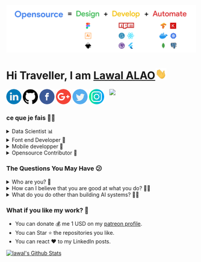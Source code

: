 <img src="https://github.com/lawalalao/lawalalao/blob/master/linkedin_banner.png" />

<h1>Hi Traveller, I am <a href="https://lawalalao.github.io/#/">Lawal ALAO</a><img src="https://raw.githubusercontent.com/ABSphreak/ABSphreak/master/gifs/Hi.gif" width="30px"></h1>
<img align='right' src="https://github.com/lawalalao/lawalalao/blob/master/animated_lawal.gif" width="230" />

<a href="https://www.linkedin.com/in/lawal-alao-168147188/"><img src="https://github.com/lawalalao/lawalalao/blob/master/logos/linkedin.png" width="40" /></a>
<a href="https://github.com/lawalalao"><img src="https://github.com/lawalalao/lawalalao/blob/master/logos/github-logo.png" width="40" /></a>
<a href="https://web.facebook.com/lawal.adechina/"><img src="https://github.com/lawalalao/lawalalao/blob/master/logos/facebook.png" width="40" /></a>
<a href="mailto:lawalalaoad@gmail.com"><img src="https://github.com/lawalalao/lawalalao/blob/master/logos/google-plus.png" width="40" /></a>
<a href="https://twitter.com/AdechinaAlao"><img src="https://github.com/lawalalao/lawalalao/blob/master/logos/twitter.png" width="40" /></a>
<a href="https://www.instagram.com/lito_adechina/"><img src="https://github.com/lawalalao/lawalalao/blob/master/logos/instagram.png" width="40" /></a>

<h3>ce que je fais 👨‍💻</h3>
<details>
<summary>Data Scientist 📊</summary>

</details>
<details>
<summary>Font end Developer 🍥</summary>
  </details>
 <details>
 <summary>Mobile developper 🍥</summary>

</details>
 <details>
<summary>Opensource Contributor 📝</summary>
  <ul>
    <li>You can get detailed information of my contributions <a href="https://lawalalao.github.io/#/">here</a>.</li>
    <li>You can also scroll down and get the information on my <a href="https://github.com/lawalalao">github profile</a>.</li>
  </ul>
</details>

<h3>The Questions You May Have 😕</h3>
<details>
  <summary>Who are you? 👨</summary>
  <pre>
  A passionate individual who always thrive to work on end to end products which develop sustainable and scalable social and
  technical systems to create impact.<br>
  My name describes my qualities,

A: Active
L: Learner
A: Always hard working
O: Open minded to create new things

  </pre>
</details>
<details>
  <summary>How can I believe that you are good at what you do? 🤷‍♂️</summary>
  <ul>
    <li>In Sept. 2019, created the web site ecommerce of ameak.com</li>
    <li></li>
    <li>In March 2020, I designed application architecture for a startup named Kabaa</li>
  </ul>
</details>
<details>
<summary>What do you do other than building AI systems? 💁‍♂️</summary>
  <ul>
    <li>I write blogs about powerful lessons in personal changes. You can visit my blog site at <a href="https://lawaltech.hashnode.dev/">lawaltech.hashnode.dev/</a>.</li>
    <li> We work for educating students to deal with very basic but important problems which eventually build their character.</li>
    <li>I design, build and deploy beautiful websites. Whenever I am free, I am used to create designs in Figma and Canva</li>
  </ul>
</details>

<h3>What if you like my work? 🤩</h3>
<ul>
  <li>You can donate 💰 me 1 USD on my <a href="https://www.patreon.com/lawalalao">patreon profile</a>.</li>
  <li>You can Star ⭐ the repositories you like.</li>
  <li>You can react ❤️ to my LinkedIn posts.</li>
</ul>

[![lawal's Github Stats](https://github-readme-stats.vercel.app/api?username=lawalalao&show_icons=true&count_private=true)](https://github.com/lawalalao/github-readme-stats)
